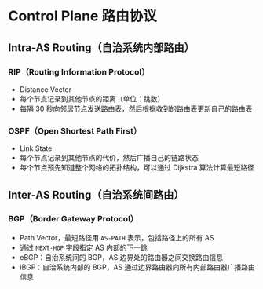 # Control Plane 路由协议

## Intra-AS Routing（自治系统内部路由）

### RIP（Routing Information Protocol）

- Distance Vector
- 每个节点记录到其他节点的距离（单位：跳数）
- 每隔 30 秒向邻居节点发送路由表，然后根据收到的路由表更新自己的路由表

### OSPF（Open Shortest Path First）

- Link State
- 每个节点记录到其他节点的代价，然后广播自己的链路状态
- 每个节点预先知道整个网络的拓扑结构，可以通过 Dijkstra 算法计算最短路径

## Inter-AS Routing（自治系统间路由）

### BGP（Border Gateway Protocol）

- Path Vector，最短路径用 `AS-PATH` 表示，包括路径上的所有 AS
- 通过 `NEXT-HOP` 字段指定 AS 内部的下一跳
- eBGP：自治系统间的 BGP，AS 边界处的路由器之间交换路由信息
- iBGP：自治系统内部的 BGP，AS 通过边界路由器向所有内部路由器广播路由信息

